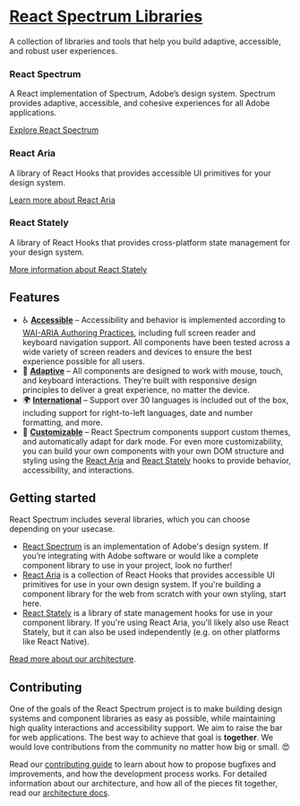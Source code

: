 #  [React Spectrum Libraries](https://spectrum-kit.vercel.app/)

A collection of libraries and tools that help you build adaptive, accessible, and robust user experiences.

### React Spectrum

A React implementation of Spectrum, Adobe’s design system. Spectrum provides adaptive, accessible, and cohesive experiences for all Adobe applications.

[Explore React Spectrum](https://spectrum-kit.vercel.app/react-spectrum/index.html)

### React Aria

A library of React Hooks that provides accessible UI primitives for your design system.

[Learn more about React Aria](https://spectrum-kit.vercel.app/react-aria/index.html)

### React Stately

A library of React Hooks that provides cross-platform state management for your design system.

[More information about React Stately](https://spectrum-kit.vercel.app/react-stately/index.html)

## Features

* ♿️ **[Accessible](https://spectrum-kit.vercel.app/react-aria/accessibility.html)** – Accessibility and behavior is implemented according to [WAI-ARIA Authoring Practices](https://www.w3.org/TR/wai-aria-practices-1.2/), including full screen reader and keyboard navigation support. All components have been tested across a wide variety of screen readers and devices to ensure the best experience possible for all users.
* 📱 **[Adaptive](https://spectrum-kit.vercel.app/react-aria/interactions.html)** – All components are designed to work with mouse, touch, and keyboard interactions. They’re built with responsive design principles to deliver a great experience, no matter the device.
* 🌍 **[International](https://spectrum-kit.vercel.app/react-aria/internationalization.html)** – Support over 30 languages is included out of the box, including support for right-to-left languages, date and number formatting, and more.
* 🎨 **[Customizable](https://spectrum-kit.vercel.app/react-spectrum/theming.html)** – React Spectrum components support custom themes, and automatically adapt for dark mode. For even more customizability, you can build your own components with your own DOM structure and styling using the [React Aria](https://spectrum-kit.vercel.app/react-aria/index.html) and [React Stately](https://spectrum-kit.vercel.app/react-stately/index.html) hooks to provide behavior, accessibility, and interactions.

## Getting started

React Spectrum includes several libraries, which you can choose depending on your usecase.

* [React Spectrum](https://spectrum-kit.vercel.app/react-spectrum/getting-started.html) is an implementation of Adobe's design system. If you’re integrating with Adobe software or would like a complete component library to use in your project, look no further!
* [React Aria](https://spectrum-kit.vercel.app/react-aria/getting-started.html) is a collection of React Hooks that provides accessible UI primitives for use in your own design system. If you're building a component library for the web from scratch with your own styling, start here.
* [React Stately](https://spectrum-kit.vercel.app/react-stately/getting-started.html) is a library of state management hooks for use in your component library. If you're using React Aria, you'll likely also use React Stately, but it can also be used independently (e.g. on other platforms like React Native).

[Read more about our architecture](https://spectrum-kit.vercel.app/architecture.html).

## Contributing

One of the goals of the React Spectrum project is to make building design systems and component libraries as easy as possible, while maintaining high quality interactions and accessibility support. We aim to raise the bar for web applications. The best way to achieve that goal is **together**. We would love contributions from the community no matter how big or small. 😍

Read our [contributing guide](https://spectrum-kit.vercel.app/contribute.html) to learn about how to propose bugfixes and improvements, and how the development process works. For detailed information about our architecture, and how all of the pieces fit together, read our [architecture docs](https://spectrum-kit.vercel.app/architecture.html).
